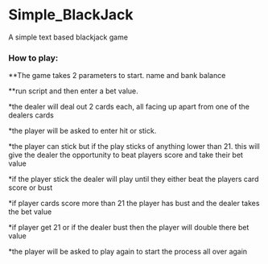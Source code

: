 # Simple_BlackJack
A simple text based blackjack game 

### How to play:
**The game takes 2 parameters to start. name and bank balance

**run script and then enter a bet value.

*the dealer will deal out 2 cards each, all facing up apart from one of the dealers cards

*the player will be asked to enter hit or stick.

*the player can stick but if the play sticks of anything lower than 21. this will give the dealer the opportunity to beat players score and take their bet value

*if the player stick the dealer will play until they either beat the players card score or bust

*if player cards score more than 21 the player has bust and the dealer takes the bet value

*if player get 21 or if the dealer bust then the player will double there bet value

*the player will be asked to play again  to start the process all over again
